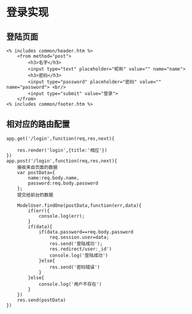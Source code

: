 # 登录实现
##  登陆页面
    <% includes common/header.htm %>
        <from method="post">
            <h3>名字</h3>
            <input type="text" placeholder="昵称" value="" name="name">
            <h3>密码</h3>
            <input type="password" placeholder="密码" value="" name="password"> <br/>
            <input type="submit" value="登录">
        </from>
    <% includes common/footer.htm %>
## 相对应的路由配置
    app.get('/login',function(req,res,next){
 
        res.render('login',{title:'相应'})
    })
    app.post('/login',function(req,res,next){
        接收来自页面的数据
        var postData={
            name:req.body.name,
            password:req.body.password
        };
        提交给前台的数据
        
        ModelUser.findOne(postData,function(err,data){
            if(err){
                console.log(err);
            }
            if(data){
                if(data.password==req.body.password
                    req.session.user=data;
                    res.send('登陆成功');
                    res.redirect/user:_id')
                    console.log('登陆成功')
                }else{
                    res.send('密码错误')
                }
            }else{
                console.log('用户不存在')
            }
        })
        res.send(postData)
    })